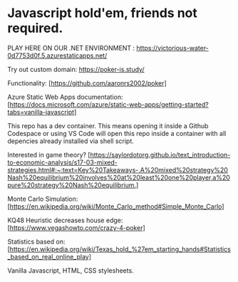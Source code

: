 # Javascript hold'em, friends not required. 

PLAY HERE ON OUR .NET ENVIRONMENT : https://victorious-water-0d7753d0f.5.azurestaticapps.net/

Try out custom domain: https://poker-is.study/

Functionality: [https://github.com/aaronrs2002/poker]

Azure Static Web Apps documentation: [https://docs.microsoft.com/azure/static-web-apps/getting-started?tabs=vanilla-javascript]

This repo has a dev container. This means opening it inside a Github Codespace or using VS Code will open this repo inside a container with all depencies already installed via shell script.

Interested in game theory? [https://saylordotorg.github.io/text_introduction-to-economic-analysis/s17-03-mixed-strategies.html#:~:text=Key%20Takeaways-,A%20mixed%20strategy%20Nash%20equilibrium%20involves%20at%20least%20one%20player,a%20pure%20strategy%20Nash%20equilibrium.]

Monte Carlo Simulation: [https://en.wikipedia.org/wiki/Monte_Carlo_method#Simple_Monte_Carlo]

KQ48 Heuristic decreases house edge: [https://www.vegashowto.com/crazy-4-poker]

Statistics based on: [https://en.wikipedia.org/wiki/Texas_hold_%27em_starting_hands#Statistics_based_on_real_online_play]

Vanilla Javascript, HTML, CSS stylesheets.



